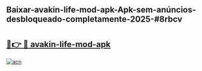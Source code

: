 ## Baixar-avakin-life-mod-apk-Apk-sem-anúncios-desbloqueado-completamente-2025-#8rbcv

# <h2><a href="https://ainizakaria.my?title=avakin-life-mod-apk&ref=20M">🔗👉 🔴 avakin-life-mod-apk</a></h2>

[![acn](https://github.com/user-attachments/assets/0f9c940e-d8b0-45ae-aac7-cd30a18b3e1c)](https://ainizakaria.my?title=avakin-life-mod-apk&ref=20M)

